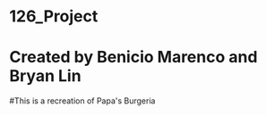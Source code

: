 # 126_Project

# Created by Benicio Marenco and Bryan Lin

#This is a recreation of Papa's Burgeria
